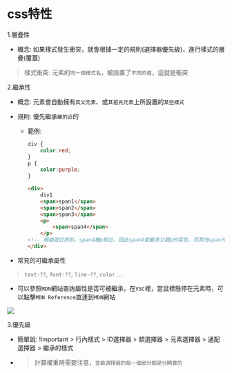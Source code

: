 # css特性

1.層疊性

- 概念: 如果樣式發生衝突，就會根據一定的規則(選擇器優先級)，進行樣式的層疊(覆蓋)

> 樣式衝突: 元素的`同一個樣式名`，被設置了`不同的值`，這就是衝突

2.繼承性

- 概念: 元素會自動擁有`其父元素`、或`其祖先元素`上所設置的`某些樣式`

- 規則: 優先繼承`離的近`的

  - 範例:

    ```css
    div {
        color:red;
    }
    p {
        color:purple;
    }
    ```

    ```html
    <div>
        div1
        <span>span1</span>
        <span>span2</span>
        <span>span3</span>
        <p>
            <span>span4</span>
        </p>
    <!-- 根據就近原則，span4離p較近，因此span4會繼承父親p的紫色，而其他span元素則是紅色 -->
    </div>
    ```

    

- 常見的可繼承屬性

> `text-??`, `font-??`, `line-??`, `color` ...

- 可以參照`MDN`網站查詢屬性是否可被繼承，在`VSC`裡，當鼠標懸停在元素時，可以點擊`MDN Reference`直連到`MDN`網站

<img src="https://github.com/syuanc19/picbed/blob/main/for%20css/image-20230828042927462.png?raw=true">

3.優先級

- 簡單說: !important > 行內樣式 > ID選擇器 > 類選擇器 > 元素選擇器 > 通配選擇器 > 繼承的樣式
- > 計算權重時需要注意，`並級選擇器的每一個部分都是分開算的`
